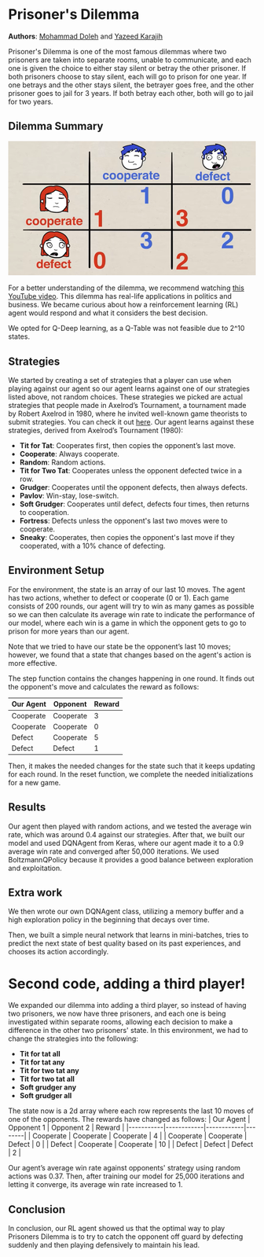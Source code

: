 # Prisoner's Dilemma

**Authors**: [Mohammad Doleh](https://github.com/d0leh) and [Yazeed Karajih](https://github.com/ykarajih)

Prisoner's Dilemma is one of the most famous dilemmas where two prisoners are taken into separate rooms, unable to communicate, and each one is given the choice to either stay silent or betray the other prisoner. If both prisoners choose to stay silent, each will go to prison for one year. If one betrays and the other stays silent, the betrayer goes free, and the other prisoner goes to jail for 3 years. If both betray each other, both will go to jail for two years.


## Dilemma Summary

![Prisoners Dilemma confusion matrix](images/image.png)

For a better understanding of the dilemma, we recommend watching [this YouTube video](https://youtu.be/t9Lo2fgxWHw?si=ayyzZPm-lHJGWmdM).
This dilemma has real-life applications in politics and business. We became curious about how a reinforcement learning (RL) agent would respond and what it considers the best decision.

We opted for Q-Deep learning, as a Q-Table was not feasible due to 2^10 states.


## Strategies

We started by creating a set of strategies that a player can use when playing against our agent so our agent learns against one of our strategies listed above, not random choices. These strategies we picked are actual strategies that people made in Axelrod’s Tournament, a tournament made by Robert Axelrod in 1980, where he invited well-known game theorists to submit strategies. You can check it out [here](https://cs.stanford.edu/people/eroberts/courses/soco/projects/1998-99/game-theory/axelrod.html).
Our agent learns against these strategies, derived from Axelrod’s Tournament (1980):

- **Tit for Tat**: Cooperates first, then copies the opponent’s last move.
- **Cooperate**: Always cooperate.
- **Random**: Random actions.
- **Tit for Two Tat**: Cooperates unless the opponent defected twice in a row.
- **Grudger**: Cooperates until the opponent defects, then always defects.
- **Pavlov**: Win-stay, lose-switch.
- **Soft Grudger**: Cooperates until defect, defects four times, then returns to cooperation.
- **Fortress**: Defects unless the opponent's last two moves were to cooperate.
- **Sneaky**: Cooperates, then copies the opponent's last move if they cooperated, with a 10% chance of defecting.


## Environment Setup

For the environment, the state is an array of our last 10 moves. The agent has two actions, whether to defect or cooperate (0 or 1). Each game consists of 200 rounds, our agent will try to win as many games as possible so we can then calculate its average win rate to indicate the performance of our model, where each win is a game in which the opponent gets to go to prison for more years than our agent.

Note that we tried to have our state be the opponent’s last 10 moves; however, we found that a state that changes based on the agent's action is more effective.

The step function contains the changes happening in one round. It finds out the opponent's move and calculates the reward as follows: 

| Our Agent | Opponent   | Reward |
|-----------|------------|--------|
| Cooperate | Cooperate  |  3     |
| Cooperate | Cooperate  |  0     |
| Defect    | Cooperate  |  5     |
| Defect    | Defect     |  1     |

Then, it makes the needed changes for the state such that it keeps updating for each round. In the reset function, we complete the needed initializations for a new game.


## Results

Our agent then played with random actions, and we tested the average win rate, which was around 0.4 against our strategies. After that, we built our model and used DQNAgent from Keras, where our agent made it to a 0.9 average win rate and converged after 50,000 iterations. We used BoltzmannQPolicy because it provides a good balance between exploration and exploitation.


## Extra work

We then wrote our own DQNAgent class, utilizing a memory buffer and a high exploration policy in the beginning that decays over time.

Then, we built a simple neural network that learns in mini-batches, tries to predict the next state of best quality based on its past experiences, and chooses its action accordingly.



# Second code, adding a third player!
We expanded our dilemma into adding a third player, so instead of having two prisoners, we now have three prisoners, and each one is being investigated within separate rooms, allowing each decision to make a difference in the other two prisoners' state. In this environment, we had to change the strategies into the following:
- **Tit for tat all**
- **Tit for tat any**
- **Tit for two tat any**
- **Tit for two tat all**
- **Soft grudger any**
- **Soft grudger all**


The state now is a 2d array where each row represents the last 10 moves of one of the opponents. The rewards have changed as follows:
| Our Agent | Opponent 1 | Opponent 2 | Reward |
|-----------|------------|------------|--------|
| Cooperate | Cooperate  | Cooperate  | 4      |
| Cooperate | Cooperate  | Defect     | 0      |
| Defect    | Cooperate  | Cooperate  | 10     |
| Defect    | Defect     | Defect     | 2      |

Our agent’s average win rate against opponents' strategy using random actions was 0.37. Then, after training our model for 25,000 iterations and letting it converge, its average win rate increased to 1.

## Conclusion

In conclusion, our RL agent showed us that the optimal way to play Prisoners Dilemma is to try to catch the opponent off guard by defecting suddenly and then playing defensively to maintain his lead.
